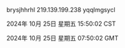 brysjhhrhl 219.139.199.238 yqqlmgsycl

2024年 10月 25日 星期五 15:50:02 CST

2024年 10月 25日 星期五 07:50:02 GMT
